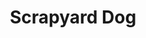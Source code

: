 ---
layout: video
series: Angry Video Game Nerd - Bad Game Cover Art
episode: 19
title: "Scrapyard Dog"
permalink: /avgn/bad-game-cover-art-19
video_id: rtJVRleZHJk
release_date: 2015-12-19
mike_notes:
toggle: off
special: bad-covers
special_id: "Bad Game Cover Art Videos"
platforms:
  - Atari 7800
---